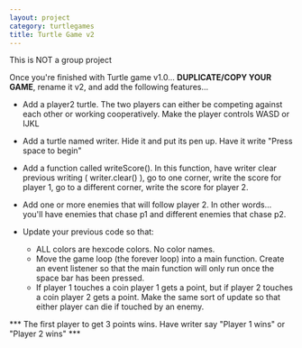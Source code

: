 ```yaml
---
layout: project
category: turtlegames
title: Turtle Game v2
---
```

This is NOT a group project

Once you're finished with Turtle game v1.0... **DUPLICATE/COPY YOUR GAME**, rename it v2, and add the following features...

  - Add a player2 turtle. The two players can either be competing against each other or working cooperatively. Make the player controls WASD or IJKL

  - Add a turtle named writer. Hide it and put its pen up. Have it write "Press space to begin"

  - Add a function called writeScore(). In this function, have writer clear previous writing ( writer.clear() ), go to one corner, write the score for player 1, go to a different corner, write the score for player 2.

  - Add one or more enemies that will follow player 2. In other words... you'll have enemies that chase p1 and different enemies that chase p2.

  - Update your previous code so that:
      - ALL colors are hexcode colors. No color names.
      - Move the game loop (the forever loop) into a main function. Create an event listener so that the main function will only run once the space bar has been pressed.
      - If player 1 touches a coin player 1 gets a point, but if player 2 touches a coin player 2 gets a point. Make the same sort of update so that either player can die if touched by an enemy.

*** The first player to get 3 points wins. Have writer say "Player 1 wins" or "Player 2 wins" ***
